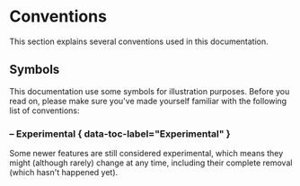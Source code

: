# Conventions

This section explains several conventions used in this documentation.

## Symbols

This documentation use some symbols for illustration purposes. Before you read
on, please make sure you've made yourself familiar with the following list of
conventions:

### <!-- md:flag experimental --> – Experimental { data-toc-label="Experimental" }

Some newer features are still considered experimental, which means they might
(although rarely) change at any time, including their complete removal (which
hasn't happened yet).


